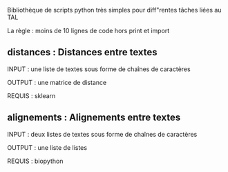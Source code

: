 Bibliothèque de scripts python très simples pour diff"rentes tâches liées au TAL

La règle : moins de 10 lignes de code hors print et import


## distances : Distances entre textes

INPUT  : une liste de textes sous forme de chaînes de caractères

OUTPUT : une matrice de distance

REQUIS : sklearn

## alignements : Alignements entre textes

INPUT : deux listes de textes sous forme de chaînes de caractères

OUTPUT : une liste de listes

REQUIS : biopython